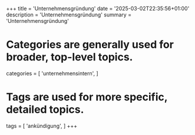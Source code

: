 +++
title = 'Unternehmensgründung'
date = '2025-03-02T22:35:56+01:00'
description = 'Unternehmensgründung'
summary = 'Unternehmensgründung'
# Categories are generally used for broader, top-level topics.
categories = [
 'unternehmensintern',
]
# Tags are used for more specific, detailed topics.
tags = [
 'ankündigung',
]
+++
